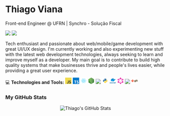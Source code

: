 # Thiago Viana

Front-end Engineer @ UFRN | Synchro - Solução Fiscal

<p align="left">
	<a href="https://www.linkedin.com/in/thiagovcarvalho/"><img src="https://img.shields.io/static/v1?label=linkedin&message=Thiago Viana&color=blue&style=flat-square&logo=linkedin" /></a>
	<a href="#"><img src="https://img.shields.io/static/v1?label=gmail&message=thiagovc1500@gmail.com&color=critical&style=flat-square&logo=gmail" /></a>
</p>

Tech enthusiast and passionate about web/mobile/game development with great UI/UX design. I'm currently working and also experimenting new stuff with the latest web development technologies, always seeking to learn and improve myself as a developer. My main goal is to contribute to build high quality systems that make businesses thrive and people's lives easier, while providing a great user experience.

💻 **Technologies and Tools:**
<code><img height="20" src="https://raw.githubusercontent.com/github/explore/80688e429a7d4ef2fca1e82350fe8e3517d3494d/topics/javascript/javascript.png"></code>
<code><img height="20" src="https://raw.githubusercontent.com/github/explore/80688e429a7d4ef2fca1e82350fe8e3517d3494d/topics/typescript/typescript.png"></code>
<code><img height="20" src="https://raw.githubusercontent.com/github/explore/80688e429a7d4ef2fca1e82350fe8e3517d3494d/topics/react/react.png"></code>
<code><img height="20" src="https://raw.githubusercontent.com/github/explore/80688e429a7d4ef2fca1e82350fe8e3517d3494d/topics/nodejs/nodejs.png"></code>
<code><img height="20" src="https://camo.githubusercontent.com/8d56e87edf99e89bfc457cd62462e0b7aae19e6b197b1df5c542d474d8d76f81/68747470733a2f2f646576656c6f7065722e6665646f726170726f6a6563742e6f72672f7374617469632f6c6f676f2f6373686172702e706e67"></code>
<code><img height="20" src="https://raw.githubusercontent.com/github/explore/80688e429a7d4ef2fca1e82350fe8e3517d3494d/topics/python/python.png"></code>
<code><img height="20" src="https://raw.githubusercontent.com/github/explore/80688e429a7d4ef2fca1e82350fe8e3517d3494d/topics/docker/docker.png"></code>
<code><img height="20" src="https://raw.githubusercontent.com/github/explore/5c058a388828bb5fde0bcafd4bc867b5bb3f26f3/topics/graphql/graphql.png"></code>
<code><img height="20" src="https://user-images.githubusercontent.com/24623425/36042969-f87531d4-0d8a-11e8-9dee-e87ab8c6a9e3.png"></code>
<code><img height="20" src="https://raw.githubusercontent.com/github/explore/80688e429a7d4ef2fca1e82350fe8e3517d3494d/topics/git/git.png"></code>

<!-- 👍 **Other interests:**
- 🎧 Music
- 📖 Reading
- 🏀 Basketball
- 🎮 Gaming -->

### My GitHub Stats
<p align="center"> <img src="https://github-readme-stats.vercel.app/api?username=tvc95&show_icons=true&hide_title=true&hide_border=true&theme=radical&bg_color=0D1117" alt="Thiago's GitHub Stats" />



<!--
**tvc95/tvc95** is a ✨ _special_ ✨ repository because its `README.md` (this file) appears on your GitHub profile.

Here are some ideas to get you started:

- 🔭 I’m currently working on ...
- 🌱 I’m currently learning ...
- 👯 I’m looking to collaborate on ...
- 🤔 I’m looking for help with ...
- 💬 Ask me about ...
- 📫 How to reach me: ...
- 😄 Pronouns: ...
- ⚡ Fun fact: ...

[![Thiago's GitHub stats](https://github-readme-stats.vercel.app/api?username=tvc95&show_icons=true&hide_title=true&hide_border=true&theme=radical&bg_color=0D1117)](https://github.com/anuraghazra/github-readme-stats)
-->

